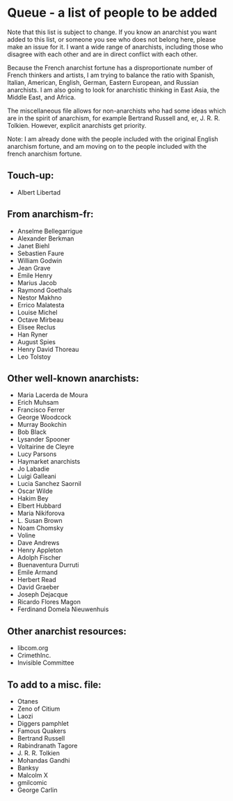 Queue - a list of people to be added
====================================
Note that this list is subject to change. If you know an anarchist you want added to this list, or someone you see who does not belong here, please make an issue for it. I want a wide range of anarchists, including those who disagree with each other and are in direct conflict with each other.

Because the French anarchist fortune has a disproportionate number of French thinkers and artists, I am trying to balance the ratio with Spanish, Italian, American, English, German, Eastern European, and Russian anarchists. I am also going to look for anarchistic thinking in East Asia, the Middle East, and Africa.

The miscellaneous file allows for non-anarchists who had some ideas which are in the spirit of anarchism, for example Bertrand Russell and, er, J. R. R. Tolkien. However, explicit anarchists get priority.

Note: I am already done with the people included with the original English anarchism fortune, and am moving on to the people included with the french anarchism fortune.

Touch-up:
---------
- Albert Libertad

From anarchism-fr:
------------------
- Anselme Bellegarrigue
- Alexander Berkman
- Janet Biehl
- Sebastien Faure
- William Godwin
- Jean Grave
- Emile Henry
- Marius Jacob
- Raymond Goethals
- Nestor Makhno
- Errico Malatesta
- Louise Michel
- Octave Mirbeau
- Elisee Reclus
- Han Ryner
- August Spies
- Henry David Thoreau
- Leo Tolstoy

Other well-known anarchists:
----------------------------
- Maria Lacerda de Moura
- Erich Muhsam
- Francisco Ferrer
- George Woodcock
- Murray Bookchin
- Bob Black
- Lysander Spooner
- Voltairine de Cleyre
- Lucy Parsons
- Haymarket anarchists
- Jo Labadie
- Luigi Galleani
- Lucia Sanchez Saornil
- Oscar Wilde
- Hakim Bey
- Elbert Hubbard
- Maria Nikiforova
- L. Susan Brown
- Noam Chomsky
- Voline
- Dave Andrews
- Henry Appleton
- Adolph Fischer
- Buenaventura Durruti
- Emile Armand
- Herbert Read
- David Graeber
- Joseph Dejacque
- Ricardo Flores Magon
- Ferdinand Domela Nieuwenhuis

Other anarchist resources:
--------------------------
- libcom.org
- CrimethInc.
- Invisible Committee

To add to a misc. file:
-----------------------
- Otanes
- Zeno of Citium
- Laozi
- Diggers pamphlet
- Famous Quakers
- Bertrand Russell
- Rabindranath Tagore
- J. R. R. Tolkien
- Mohandas Gandhi
- Banksy
- Malcolm X
- gmilcomic
- George Carlin
